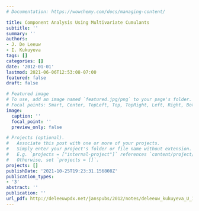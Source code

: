 ```yaml
---
# Documentation: https://wowchemy.com/docs/managing-content/

title: Component Analysis Using Multivariate Cumulants
subtitle: ''
summary: ''
authors:
- J. De Leeuw
- I. Kukuyeva
tags: []
categories: []
date: '2012-01-01'
lastmod: 2021-06-06T12:53:08-07:00
featured: false
draft: false

# Featured image
# To use, add an image named `featured.jpg/png` to your page's folder.
# Focal points: Smart, Center, TopLeft, Top, TopRight, Left, Right, BottomLeft, Bottom, BottomRight.
image:
  caption: ''
  focal_point: ''
  preview_only: false

# Projects (optional).
#   Associate this post with one or more of your projects.
#   Simply enter your project's folder or file name without extension.
#   E.g. `projects = ["internal-project"]` references `content/project/deep-learning/index.md`.
#   Otherwise, set `projects = []`.
projects: []
publishDate: '2021-10-25T19:23:31.156808Z'
publication_types:
- '3'
abstract: ''
publication: ''
url_pdf: http://deleeuwpdx.net/janspubs/2012/notes/deleeuw_kukuyeva_U_12.pdf
---
```

